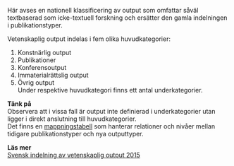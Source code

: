 Här avses en nationell klassificering av output som omfattar såväl textbaserad som icke-textuell forskning och ersätter den gamla indelningen i publikationstyper. 

Vetenskaplig output indelas i fem olika huvudkategorier:  
1. Konstnärlig output  
2. Publikationer  
3. Konferensoutput  
4. Immaterialrättslig output  
5. Övrig output  
Under respektive huvudkategori finns ett antal underkategorier.  

**Tänk på**  
Observera att i vissa fall är output inte definierad i underkategorier utan ligger i direkt anslutning till huvudkategorier.  
Det finns en [mappningstabell](http://www.kb.se/dokument/SwePub/SwePub-Output-types-codes-and-mapping.pdf) som hanterar relationer och nivåer mellan tidigare publikationstyper och nya outputtyper. 

**Läs mer**  
[Svensk indelning av vetenskaplig output 2015](http://www.kb.se/dokument/SwePub/Svensk-indelning-av-vetenskaplig-output_2015.pdf)

